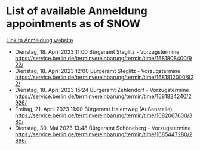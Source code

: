 # List of available Anmeldung appointments as of $NOW
[Link to Anmeldung website](https://service.berlin.de/terminvereinbarung/termin/tag.php?termin=1&anliegen[]=120686&dienstleisterlist=122210,122217,327316,122219,327312,122227,327314,122231,327346,122243,327348,122254,122252,329742,122260,329745,122262,329748,122271,327278,122273,327274,122277,327276,330436,122280,327294,122282,327290,122284,327292,122291,327270,122285,327266,122286,327264,122296,327268,150230,329760,122297,327286,122294,327284,122312,329763,122314,329775,122304,327330,122311,327334,122309,327332,317869,122281,327352,122279,329772,122283,122276,327324,122274,327326,122267,329766,122246,327318,122251,327320,122257,327322,122208,327298,122226,327300&herkunft=http%3A%2F%2Fservice.berlin.de%2Fdienstleistung%2F120686%2F)
- Dienstag, 18. April 2023 11:00 Bürgeramt Steglitz - Vorzugstermine https://service.berlin.de/terminvereinbarung/termin/time/1681808400/922/
- Dienstag, 18. April 2023 12:00 Bürgeramt Steglitz - Vorzugstermine https://service.berlin.de/terminvereinbarung/termin/time/1681812000/922/
- Dienstag, 18. April 2023 15:24 Bürgeramt Zehlendorf - Vorzugstermine https://service.berlin.de/terminvereinbarung/termin/time/1681824240/2926/
- Freitag, 21. April 2023 11:00 Bürgeramt Halemweg (Außenstelle) https://service.berlin.de/terminvereinbarung/termin/time/1682067600/380/
- Dienstag, 30. Mai 2023 13:48 Bürgeramt Schöneberg - Vorzugstermine https://service.berlin.de/terminvereinbarung/termin/time/1685447280/2896/

